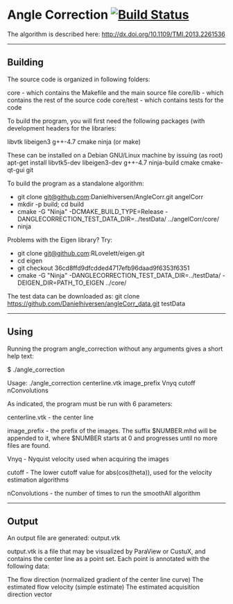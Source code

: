 # Angle Correction [![Build Status](https://travis-ci.com/SINTEFMedtek/AngleCorrection.svg?token=VnLvwWiKx6V2ymqpgXFo&branch=master)](https://travis-ci.com/SINTEFMedtek/AngleCorrection)

The algorithm is described here: http://dx.doi.org/10.1109/TMI.2013.2261536

----------------------------------------------------------------------------
Building
-----------------------------------------------------------------------------
The source code is organized in following folders:

core - which contains the Makefile and the main source file
core/lib - which contains the rest of the source code
core/test - which contains tests for the code

To build the program, you will first need the following packages (with development headers for the libraries:

libvtk
libeigen3
g++-4.7
cmake
ninja (or make)

These can be installed on a Debian GNU/Linux machine by issuing (as root)
apt-get install libvtk5-dev libeigen3-dev g++-4.7 ninja-build cmake cmake-qt-gui git

To build the program as a standalone algorithm:
  - git clone  git@github.com:Danielhiversen/AngleCorr.git angelCorr
  - mkdir -p build; cd build
  - cmake -G "Ninja" -DCMAKE_BUILD_TYPE=Release -DANGLECORRECTION_TEST_DATA_DIR=../testData/ ../angelCorr/core/
  - ninja

Problems with the Eigen library?
Try:
  - git clone git@github.com:RLovelett/eigen.git
  - cd eigen
  - git checkout 36cd8ffd9dfcdded4717efb96daad9f6353f6351
  - cmake -G "Ninja" -DANGLECORRECTION_TEST_DATA_DIR=../testData/ -DEIGEN_DIR=PATH_TO_EIGEN ../core/


The test data can be downloaded as: git clone https://github.com/Danielhiversen/angleCorr_data.git testData

-----------------------------------------------------------------------------
Using
-----------------------------------------------------------------------------

Running the program angle_correction without any arguments gives a short help text:

$ ./angle_correction 

Usage: ./angle_correction centerline.vtk image_prefix Vnyq cutoff nConvolutions


As indicated, the program must be run with 6 parameters:

centerline.vtk 	 - the center line

image_prefix 	 - the prefix of the images. The suffix $NUMBER.mhd will be appended to it, 
		   where $NUMBER starts at 0 and progresses until no more files are found.

Vnyq 		 - Nyquist velocity used when acquiring the images

cutoff 		 - The lower cutoff value for abs(cos(theta)), used for the velocity estimation algorithms

nConvolutions 	 - the number of times to run the smoothAll algorithm

-----------------------------------------------------------------------------
Output
-----------------------------------------------------------------------------

An output file are generated: output.vtk

output.vtk is a file that may be visualized by ParaView or CustuX, and contains the center line as a point set. Each point is annotated with the following data:

The flow direction (normalized gradient of the center line curve)
The estimated flow velocity (simple estimate)
The estimated acquisition direction vector
